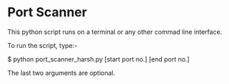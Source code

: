# Port Scanner

This python script runs on a terminal or any other commad line interface.


To run the script, type:-


$ python port_scanner_harsh.py [start port no.] [end port no.]

The last two arguments are optional.
